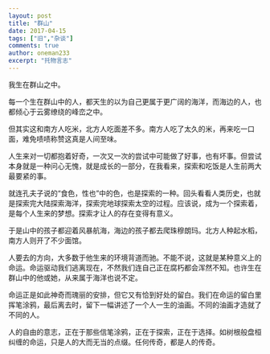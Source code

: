 ```yaml
---
layout: post
title: "群山"
date: 2017-04-15
tags: ["旧","杂谈"]
comments: true
author: oneman233
excerpt: "托物言志"
---
```


我生在群山之中。

每一个生在群山中的人，都天生的以为自己更属于更广阔的海洋，而海边的人，也都倾心于云雾缭绕的峰峦之中。

但其实这和南方人吃米，北方人吃面差不多。南方人吃了太久的米，再来吃一口面，难免啧啧称赞这真是人间至味。

人生来对一切都抱着好奇，一次又一次的尝试中可能做了好事，也有坏事。但尝试本身就是一种问心无愧，就是成长的一部分，在我看来，探索和吃饭是人生前两大最要紧的事。

就连孔夫子说的“食色，性也”中的色，也是探索的一种。回头看看人类历史，也就是探索完大陆探索海洋，探索完地球探索太空的过程。应该说，成为一个探索着，是每个人生来的梦想。探索才让人的存在变得有意义。

于是山中的孩子都迎着风暴航海，海边的孩子都去爬珠穆朗玛。北方人种起水稻，南方人则开了不少面馆。

人要去的方向，大多数于他生来的环境背道而驰。不能不说，这就是某种意义上的命运。命运驱动我们逃离现在，不然我们连自己正在腐朽都会浑然不知。也许生在群山中的他或她，从来属于海洋也说不定。

命运正是如此神奇而瑰丽的安排，但它又有恰到好处的留白。我们在命运的留白里挥笔涂鸦，最后离去时，留下一幅讲述了一个人一生的油画。不同的油画才造就了不同的人。

人的自由的意志，正在于那些信笔涂鸦，正在于探索，正在于选择。如树根般盘桓纠缠的命运，只是人的大而无当的点缀。任何传奇，都是人的传奇。